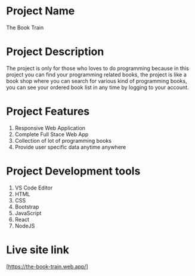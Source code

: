 # Project Name
The Book Train

# Project Description
The project is only for those who loves to do programming because in this project you can find your programming related books, the project is like a book shop where you can search for various kind of programming books, you can see your ordered book list in any time by logging to your account.

# Project Features
1. Responsive Web Application
2. Complete Full Stace Web App
3. Collection of lot of programming books
4. Provide user specific data anytime anywhere

# Project Development tools
1. VS Code Editor
2. HTML
3. CSS
4. Bootstrap
5. JavaScript
6. React
7. NodeJS

# Live site link
[https://the-book-train.web.app/]